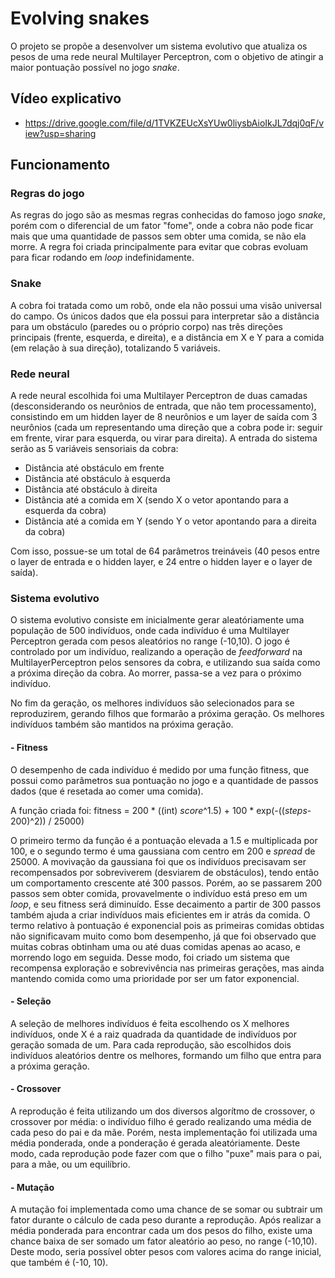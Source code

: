 # Evolving snakes
O projeto se propõe a desenvolver um sistema evolutivo que atualiza os pesos de uma rede neural Multilayer Perceptron, com o objetivo de atingir a maior pontuação possível no jogo _snake_.



## Vídeo explicativo
 - https://drive.google.com/file/d/1TVKZEUcXsYUw0liysbAioIkJL7dqj0qF/view?usp=sharing


## Funcionamento

### Regras do jogo
As regras do jogo são as mesmas regras conhecidas do famoso jogo _snake_, porém com o diferencial de um fator "fome", onde a cobra não pode ficar mais que uma quantidade de passos sem obter uma comida, se não ela morre. A regra foi criada principalmente para evitar que cobras evoluam para ficar rodando em _loop_ indefinidamente.

### Snake
A cobra foi tratada como um robô, onde ela não possui uma visão universal do campo. Os únicos dados que ela possui para interpretar são a distância para um obstáculo (paredes ou o próprio corpo) nas três direções principais (frente, esquerda, e direita), e a distância em X e Y para a comida (em relação à sua direção), totalizando 5 variáveis.


### Rede neural
A rede neural escolhida foi uma Multilayer Perceptron de duas camadas (desconsiderando os neurônios de entrada, que não tem processamento), consistindo em um hidden layer de 8 neurônios e um layer de saída com 3 neurônios (cada um representando uma direção que a cobra pode ir: seguir em frente, virar para esquerda, ou virar para direita). A entrada do sistema serão as 5 variáveis sensoriais da cobra:
  - Distância até obstáculo em frente
  - Distância até obstáculo à esquerda
  - Distância até obstáculo à direita
  - Distância até a comida em X (sendo X o vetor apontando para a esquerda da cobra)
  - Distância até a comida em Y (sendo Y o vetor apontando para a direita da cobra)

Com isso, possue-se um total de 64 parâmetros treináveis (40 pesos entre o layer de entrada e o hidden layer, e 24 entre o hidden layer e o layer de saída).

### Sistema evolutivo
O sistema evolutivo consiste em inicialmente gerar aleatóriamente uma população de 500 indivíduos, onde cada indivíduo é uma Multilayer Perceptron gerada com pesos aleatórios no range (-10,10). O jogo é controlado por um indivíduo, realizando a operação de _feedforward_ na MultilayerPerceptron pelos sensores da cobra, e utilizando sua saída como a próxima direção da cobra. Ao morrer, passa-se a vez para o próximo indivíduo.

No fim da geração, os melhores indivíduos são selecionados para se reproduzirem, gerando filhos que formarão a próxima geração. Os melhores indivíduos também são mantidos na próxima geração.

#### - Fitness
O desempenho de cada indivíduo é medido por uma função fitness, que possui como parâmetros sua pontuação no jogo e a quantidade de passos dados (que é resetada ao comer uma comida).

A função criada foi:
fitness = 200 * ((int) _score_^1.5)  +  100 * exp(-((_steps_-200)^2)) / 25000)

O primeiro termo da função é a pontuação elevada a 1.5 e multiplicada por 100, e o segundo termo é uma gaussiana com centro em 200 e _spread_ de 25000. A movivação da gaussiana foi que os indivíduos precisavam ser recompensados por sobreviverem (desviarem de obstáculos), tendo então um comportamento crescente até 300 passos. Porém, ao se passarem 200 passos sem obter comida, provavelmente o indivíduo está preso em um _loop_, e seu fitness será diminuído. Esse decaimento a partir de 300 passos também ajuda a criar indivíduos mais eficientes em ir atrás da comida.
O termo relativo à pontuação é exponencial pois as primeiras comidas obtidas não significavam muito como bom desempenho, já que foi observado que muitas cobras obtinham uma ou até duas comidas apenas ao acaso, e morrendo logo em seguida. Desse modo, foi criado um sistema que recompensa exploração e sobrevivência nas primeiras gerações, mas ainda mantendo comida como uma prioridade por ser um fator exponencial.

#### - Seleção
A seleção de melhores indivíduos é feita escolhendo os X melhores indivíduos, onde X é a raiz quadrada da quantidade de indivíduos por geração somada de um. Para cada reprodução, são escolhidos dois indivíduos aleatórios dentre os melhores, formando um filho que entra para a próxima geração.

#### - Crossover
A reprodução é feita utilizando um dos diversos algorítmo de crossover, o crossover por média: o indivíduo filho é gerado realizando uma média de cada peso do pai e da mãe. Porém, nesta implementação foi utilizada uma média ponderada, onde a ponderação é gerada aleatóriamente. Deste modo, cada reprodução pode fazer com que o filho "puxe" mais para o pai, para a mãe, ou um equilíbrio.

#### - Mutação
A mutação foi implementada como uma chance de se somar ou subtrair um fator durante o cálculo de cada peso durante a reprodução. Após realizar a média ponderada para encontrar cada um dos pesos do filho, existe uma chance baixa de ser somado um fator aleatório ao peso, no range (-10,10). Deste modo, seria possível obter pesos com valores acima do range inicial, que também é (-10, 10).
